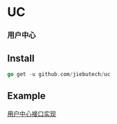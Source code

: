 # UC

### 用户中心

## Install
```go
go get -u github.com/jiebutech/uc
```

## Example

[用户中心接口实现](https://github.com/jiebutech/jin/tree/example/uc)
